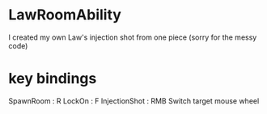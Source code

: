 # LawRoomAbility
 I created my own Law's injection shot from one piece (sorry for the messy code)

# key bindings

SpawnRoom : R
LockOn : F
InjectionShot : RMB
Switch target mouse wheel
